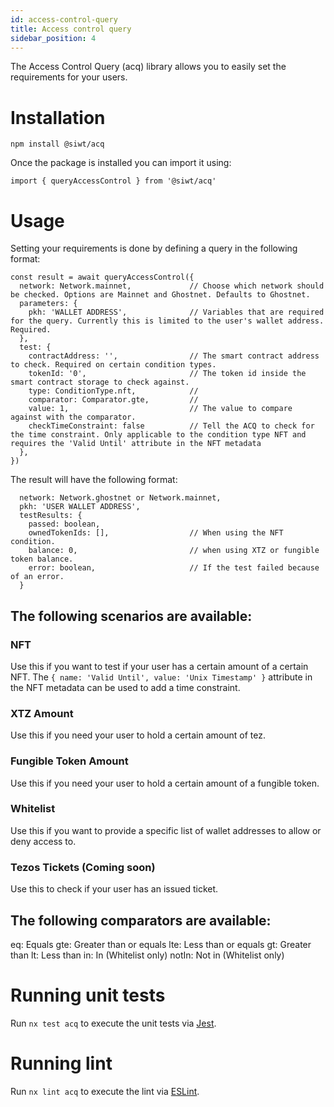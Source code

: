 ```yaml
---
id: access-control-query
title: Access control query
sidebar_position: 4
---
```


The Access Control Query (acq) library allows you to easily set the requirements for your users.

# Installation

```
npm install @siwt/acq
```

Once the package is installed you can import it using:

```
import { queryAccessControl } from '@siwt/acq'
```

# Usage

Setting your requirements is done by defining a query in the following format:

```
const result = await queryAccessControl({
  network: Network.mainnet,             // Choose which network should be checked. Options are Mainnet and Ghostnet. Defaults to Ghostnet.
  parameters: {
    pkh: 'WALLET ADDRESS',              // Variables that are required for the query. Currently this is limited to the user's wallet address. Required.
  },
  test: {
    contractAddress: '',                // The smart contract address to check. Required on certain condition types.
    tokenId: '0',                       // The token id inside the smart contract storage to check against.
    type: ConditionType.nft,            //
    comparator: Comparator.gte,         //
    value: 1,                           // The value to compare against with the comparator.
    checkTimeConstraint: false          // Tell the ACQ to check for the time constraint. Only applicable to the condition type NFT and requires the 'Valid Until' attribute in the NFT metadata
  },
})
```

The result will have the following format:

```
  network: Network.ghostnet or Network.mainnet,
  pkh: 'USER WALLET ADDRESS',
  testResults: {
    passed: boolean,
    ownedTokenIds: [],                  // When using the NFT condition.
    balance: 0,                         // when using XTZ or fungible token balance.
    error: boolean,                     // If the test failed because of an error.
  }
```

## The following scenarios are available:

### NFT

Use this if you want to test if your user has a certain amount of a certain NFT.
The `{ name: 'Valid Until', value: 'Unix Timestamp' }` attribute in the NFT metadata can be used to add a time constraint.

### XTZ Amount

Use this if you need your user to hold a certain amount of tez.

### Fungible Token Amount

Use this if you need your user to hold a certain amount of a fungible token.

### Whitelist

Use this if you want to provide a specific list of wallet addresses to allow or deny access to.

### Tezos Tickets (Coming soon)

Use this to check if your user has an issued ticket.

## The following comparators are available:

eq: Equals
gte: Greater than or equals
lte: Less than or equals
gt: Greater than
lt: Less than
in: In (Whitelist only)
notIn: Not in (Whitelist only)

# Running unit tests

Run `nx test acq` to execute the unit tests via [Jest](https://jestjs.io).

# Running lint

Run `nx lint acq` to execute the lint via [ESLint](https://eslint.org/).
